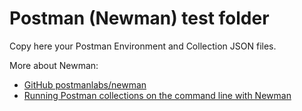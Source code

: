 # Postman (Newman) test folder

Copy here your Postman Environment and Collection JSON files.

More about Newman:
- [GitHub postmanlabs/newman](https://github.com/postmanlabs/newman)
- [Running Postman collections on the command line with Newman](https://learning.postman.com/docs/running-collections/using-newman-cli/command-line-integration-with-newman/)